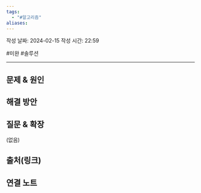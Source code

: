 ```yaml
---
tags:
  - "#알고리즘"
aliases:
---
```

작성 날짜: 2024-02-15
작성 시간: 22:59

#미완 #솔루션

----

## 문제 & 원인


## 해결 방안


## 질문 & 확장

(없음)

## 출처(링크)


## 연결 노트
